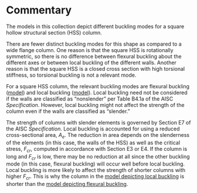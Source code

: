 Commentary
==========

The models in this collection depict different buckling modes for a square
hollow structural section (HSS) column.

There are fewer distinct buckling modes for this shape as compared to a wide
flange column. One reason is that the square HSS is rotationally symmetric, so
there is no difference between flexural buckling about the different axes or
between local buckling of the different walls. Another reason is that the square
HSS is a closed cross section with high torsional stiffness, so torsional
buckling is not a relevant mode.

For a square HSS column, the relevant buckling modes are flexural buckling
\([model](./#Flexural-buckling)\) and local buckling
\([model](./#Local-buckling)\). Local buckling need not be considered
if the walls are classified as “nonslender” per Table B4.1a of the AISC
*Specification*. However, local buckling might not affect the strength of the column
even if the walls are classified as “slender.”

The strength of columns with slender elements is governed by Section E7 of the
AISC *Specification*. Local buckling is accounted for using a reduced
cross-sectional area, $A_e$. The reduction in area depends on the slenderness of
the elements (in this case, the walls of the HSS) as well as the critical
stress, $F_{cr}$, computed in accordance with Section E3 or E4. If the column is
long and $F_{cr}$ is low, there may be no reduction at all since the other
buckling mode (in this case, flexural buckling) will occur well before local
buckling. Local buckling is more likely to affect the strength of shorter
columns with higher $F_{cr}$. This is why the column in the
[model depicting local buckling](./#Local-buckling) is shorter than the
[model depicting flexural buckling](./#Flexural-buckling).
